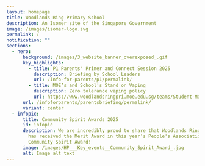 ```yaml
---
layout: homepage
title: Woodlands Ring Primary School
description: An Isomer site of the Singapore Government
image: /images/isomer-logo.svg
permalink: /
notification: ""
sections:
  - hero:
      background: /images/3_website_banner_overexposed_.gif
      key_highlights:
        - title: P1 Parents' Primer and Connect Session 2025
          description: Briefing by School Leaders
          url: /info-for-parents/p1/permalink/
        - title: MOE’s and School's Stand on Vaping
          description: Zero tolerance vaping policy
          url: https://www.woodlandsringpri.moe.edu.sg/teams/Student-Management-Team/discipline-team/permalink/
      url: /infoforparents/parentsbriefing/permalink/
      variant: center
  - infopic:
      title: Community Spirit Awards 2025
      id: infopic
      description: We are incredibly proud to share that Woodlands Ring Primary School
        has received the Merit Award in this year’s People's Association
        Community Spirit Award!
      image: /images/HP___Key_events__Community_Spirit_Award_.jpg
      alt: Image alt text
---
```

